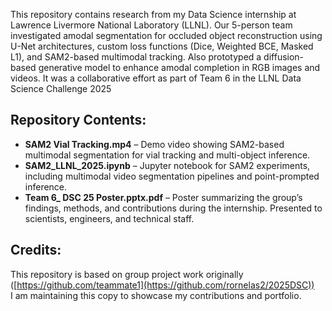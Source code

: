 This repository contains research from my Data Science internship at Lawrence Livermore National Laboratory (LLNL). Our 5-person team investigated amodal segmentation for occluded object reconstruction using U-Net architectures, custom loss functions (Dice, Weighted BCE, Masked L1), and SAM2-based multimodal tracking. Also prototyped a diffusion-based generative model to enhance amodal completion in RGB images and videos. It was a collaborative effort as part of Team 6 in the LLNL Data Science Challenge 2025

## Repository Contents:
- **SAM2 Vial Tracking.mp4** – Demo video showing SAM2-based multimodal segmentation for vial tracking and multi-object inference.
- **SAM2_LLNL_2025.ipynb** – Jupyter notebook for SAM2 experiments, including multimodal video segmentation pipelines and point-prompted inference.
- **Team 6_ DSC 25 Poster.pptx.pdf** – Poster summarizing the group’s findings, methods, and contributions during the internship. Presented to scientists, engineers, and technical staff.
  
## Credits:
This repository is based on group project work originally ([https://github.com/teammate1](https://github.com/rornelas2/2025DSC))  
I am maintaining this copy to showcase my contributions and portfolio.
